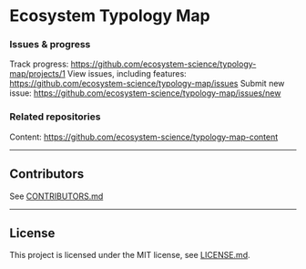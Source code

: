 # Ecosystem Typology Map

### Issues & progress
Track progress: https://github.com/ecosystem-science/typology-map/projects/1
View issues, including features: https://github.com/ecosystem-science/typology-map/issues
Submit new issue: https://github.com/ecosystem-science/typology-map/issues/new

### Related repositories
Content: https://github.com/ecosystem-science/typology-map-content

---

## Contributors

See [CONTRIBUTORS.md](CONTRIBUTORS.md)

---

## License

This project is licensed under the MIT license, see [LICENSE.md](LICENSE.md).
